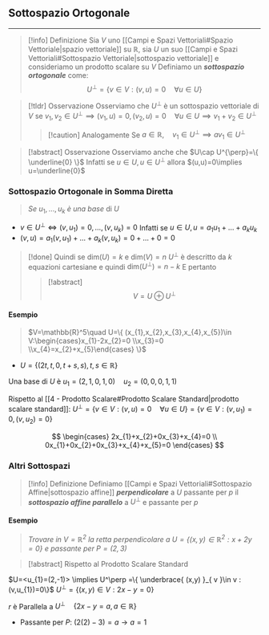 ## Sottospazio Ortogonale
---
>[!info] Definizione
>Sia $V$ uno [[Campi e Spazi Vettoriali#Spazio Vettoriale|spazio vettoriale]] su $\mathbb{R}$, sia $U$ un suo [[Campi e Spazi Vettoriali#Sottospazio Vettoriale|sottospazio vettoriale]] e consideriamo un prodotto scalare su $V$
>Definiamo un ***sottospazio ortogonale*** come:
>$$U^{\perp} =\{ v\in V:(v,u)=0 \quad\forall u\in U \}$$

>[!tldr] Osservazione
>Osserviamo che $U^{\perp}$ è un sottospazio vettoriale di $V$ se $v_{1},v_{2}\in U^{\perp}\implies (v_{1},u)=0,(v_{2},u)=0\quad \forall u\in U\implies v_{1}+v_{2}\in U^{\perp}$
>>[!caution] Analogamente
>>Se $a\in\mathbb{R}, \quad v_{1}\in U^{\perp}\implies av_{1}\in U^{\perp}$

>[!abstract] Osservazione
>Osserviamo anche che $U\cap U^{\perp}=\{ \underline{0} \}$
>Infatti se $u\in U, u\in U^{\perp}$ allora $(u,u)=0\implies u=\underline{0}$

### Sottospazio Ortogonale in Somma Diretta
>*Se* $u_{1},\dots,u_{k}$ *è una base* di $U$

- $v\in U^{\perp} \iff (v,u_{1})=0,\dots,(v,u_{k})=0$
Infatti se $u\in U, u=a_{1}u_{1}+\dots+a_{k}u_{k}$
- $(v,u)=a_{1}(v,u_{1})+\dots+a_{k}(v,u_{k})=0+\dots+0 =0$

>[!done] Quindi se $\text{ dim}(U)=k$ e $\text{dim}(V)=n$
>$U^{\perp}$ è descritto da $k$ equazioni cartesiane e quindi $\text{dim}(U^\perp)=n-k$
>E pertanto
>>[!abstract] ‎ 
>>$$V=U\oplus U^\perp$$

#### Esempio
>$V=\mathbb{R}^5\quad U=\{ (x_{1},x_{2},x_{3},x_{4},x_{5})\in V:\begin{cases}x_{1}-2x_{2}=0 \\x_{3}=0 \\x_{4}=x_{2}+x_{5}\end{cases} \}$

- $U=\{ (2t,t,0,t+s,s),t,s\in\mathbb{R} \}$

Una base di $U$ è $u_{1}=(2,1,0,1,0) \quad u_{2}=(0,0,0,1,1)$

Rispetto al [[4 - Prodotto Scalare#Prodotto Scalare Standard|prodotto scalare standard]]:
$U^\perp=\{ v\in V:(v,u)=0 \quad\forall u\in U \}=\{ v\in V:(v,u_{1})=0,(v,u_{2})=0 \}$

$$
\begin{cases}
2x_{1}+x_{2}+0x_{3}+x_{4}=0 \\
0x_{1}+0x_{2}+0x_{3}+x_{4}+x_{5}=0
\end{cases}
$$

### Altri Sottospazi
>[!info] Definizione
>Definiamo [[Campi e Spazi Vettoriali#Sottospazio Affine|sottospazio affine]] ***perpendicolare*** a $U$ passante per $p$ il ***sottospazio affine parallelo*** a $U^\perp$ e passante per $p$


#### Esempio
>*Trovare in $V=\mathbb{R}^2$ la retta perpendicolare a $U=\{ (x,y)\in\mathbb{R}^2:x+2y=0 \}$ e passante per $P=(2,3)$* 


>[!abstract] Rispetto al Prodotto Scalare Standard

$U=<u_{1}=(2,-1)> \implies U^\perp =\{ \underbrace{ (x,y) }_{ v }\in v :(v,u_{1})=0\}$
$U^\perp = \{ (x,y)\in V:2x-y=0 \}$

$r$ è Parallela a $U^\perp \quad\{ 2x-y=a, a\in\mathbb{R} \}$
- Passante per $P$: $(2(2)-3)=a \to a=1$